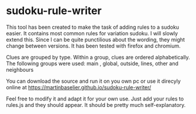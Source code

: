 # sudoku-rule-writer

This tool has been created to make the task of adding rules to a sudoku easier. It contains most common rules for variation sudoku. I will slowly extend this. Since I can be quite punctilious about the wording, they might change between versions. It has been tested with firefox and chromium. 

Clues are grouped by type. Within a group, clues are ordered alphabetically. The following groups were used: main , global, outside, lines, other and neighbours

You can download the source and run it on you own pc or use it direcyly online at https://martinbaselier.github.io/sudoku-rule-writer/

Feel free to modify it and adapt it for your own use. Just add your rules to rules.js and they should appear. It should be pretty much self-explanatory.
